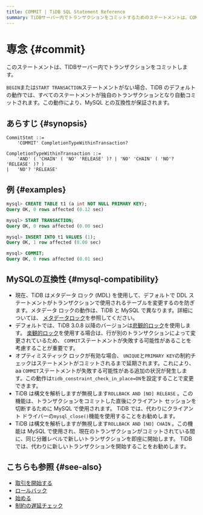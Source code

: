 ```yaml
---
title: COMMIT | TiDB SQL Statement Reference
summary: TiDBサーバー内でトランザクションをコミットするためのステートメントは、COMMITです。デフォルトの動作では、すべてのステートメントが独自のトランザクションとなり、自動コミットされます。MySQLとの互換性が保証されています。また、TiDBは構文を解析しますが、ROLLBACK AND [NO] RELEASEおよびROLLBACK AND [NO] CHAINを無視します。TiDB 3.0.8以降のバージョンでは悲観的ロックを使用し、オプティミスティック ロックが有効な場合は、UNIQUEとPRIMARY KEYの制約チェックが延期されます。
---
```


# 専念 {#commit}

このステートメントは、TIDBサーバー内でトランザクションをコミットします。

`BEGIN`または`START TRANSACTION`ステートメントがない場合、TiDB のデフォルトの動作では、すべてのステートメントが独自のトランザクションとなり自動コミットされます。この動作により、MySQL との互換性が保証されます。

## あらすじ {#synopsis}

```ebnf+diagram
CommitStmt ::=
    'COMMIT' CompletionTypeWithinTransaction?

CompletionTypeWithinTransaction ::=
    'AND' ( 'CHAIN' ( 'NO' 'RELEASE' )? | 'NO' 'CHAIN' ( 'NO'? 'RELEASE' )? )
|   'NO'? 'RELEASE'
```

## 例 {#examples}

```sql
mysql> CREATE TABLE t1 (a int NOT NULL PRIMARY KEY);
Query OK, 0 rows affected (0.12 sec)

mysql> START TRANSACTION;
Query OK, 0 rows affected (0.00 sec)

mysql> INSERT INTO t1 VALUES (1);
Query OK, 1 row affected (0.00 sec)

mysql> COMMIT;
Query OK, 0 rows affected (0.01 sec)
```

## MySQLの互換性 {#mysql-compatibility}

-   現在、TiDB はメタデータ ロック (MDL) を使用して、デフォルトで DDL ステートメントがトランザクションで使用されるテーブルを変更するのを防ぎます。メタデータ ロックの動作は、TiDB と MySQL で異なります。詳細については、 [メタデータロック](/metadata-lock.md)を参照してください。
-   デフォルトでは、TiDB 3.0.8 以降のバージョンは[悲観的ロック](/pessimistic-transaction.md)を使用します。 [楽観的ロック](/optimistic-transaction.md)を使用する場合は、行が別のトランザクションによって変更されているため、 `COMMIT`ステートメントが失敗する可能性があることを考慮することが重要です。
-   オプティミスティック ロックが有効な場合、 `UNIQUE`と`PRIMARY KEY`の制約チェックはステートメントがコミットされるまで延期されます。これにより、aa `COMMIT`ステートメントが失敗する可能性がある追加の状況が発生します。この動作は`tidb_constraint_check_in_place=ON`を設定することで変更できます。
-   TiDB は構文を解析しますが無視します`ROLLBACK AND [NO] RELEASE` 。この機能は、トランザクションをコミットした直後にクライアント セッションを切断するために MySQL で使用されます。 TiDB では、代わりにクライアント ドライバーの`mysql_close()`機能を使用することをお勧めします。
-   TiDB は構文を解析しますが無視します`ROLLBACK AND [NO] CHAIN` 。この機能は MySQL で使用され、現在のトランザクションがコミットされている間に、同じ分離レベルで新しいトランザクションを即座に開始します。 TiDB では、代わりに新しいトランザクションを開始することをお勧めします。

## こちらも参照 {#see-also}

-   [取引を開始する](/sql-statements/sql-statement-start-transaction.md)
-   [ロールバック](/sql-statements/sql-statement-rollback.md)
-   [始める](/sql-statements/sql-statement-begin.md)
-   [制約の遅延チェック](/transaction-overview.md#lazy-check-of-constraints)
